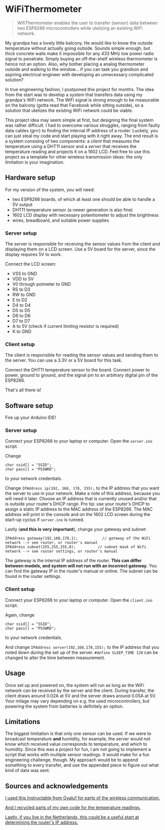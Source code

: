 # WiFiThermometer
> WifiThermometer enables the user to transfer (sensor) data between two ESP8266 microcontrollers while utelizing an existing WiFi network.

My grandpa has a lovely little balcony. He would like to know the outside temperature without actually going outside. Sounds simple enough, but thick concrete walls make it impossible for any 433 MHz low power radio signal to penatrate. Simply buying an off-the-shelf wireless thermometer is hence not an option. Also, why bother placing a analog thermometer outside and walking to the window... if you can task you grandson and aspiring electrical engineer with developing an unnecessary complicated solution?

In true engineering fashion, I postponed this project for months. The idea from the start was to develop a system that transfers data using my grandpa's WiFi network. The WiFi signal is strong enough to be measurable on the balcony (gotta read that Facebook while sitting outside), so a solution that utelizes the existing WiFi network could be viable. 

This project idea may seem simple at first, but designing the final system was rather difficult. I had to overcome various struggles, ranging from faulty data cables (grrr) to finding the internal IP address of a router. Luckely, you can just steal my code and start playing with it right away. The end result is a system consising of two components: a *client* that measures the temperature using a DHT11 sensor and a *server* that receives the temperature reading and projects it on a 1602 LCD. Feel free to use this project as a template for other wireless transmission ideas: the only limitation is your imagination.

## Hardware setup

For my version of the system, you will need:
- two ESP8266 boards, of which at least one should be able to handle a 5V output
- DHT11 temperature sensor (a newer generation is also fine)
- 1602 LCD display with necessary potentiometer to adjust the brightness
- wires, breadboard, and suitable power supplies

### Server setup
The server is responsible for receiving the sensor values from the client and displaying them on a LCD screen. Use a 5V board for the server, since the display requires 5V to work.

Connect the LCD screen:
- VSS to GND
- VDD to 5V
- V0 through potmeter to GND
- RS to D3
- RW to GND
- E to D2
- D4 to D4
- D5 to D5
- D6 to D6
- D7 to D7
- A to 5V (check if current limiting resistor is required)
- K to GND

### Client setup
The client is responsible for reading the sensor values and sending them to the server. You can use a 3.3V or a 5V board for this task.

Connect the DHT11 temperature sensor to the board. Connect power to power, ground to ground, and the signal pin to an arbitrary digital pin of the ESP8266.

That's all there is!

## Software setup

Fire up your Arduino IDE!

### Server setup
Connect your ESP8266 to your laptop or computer. Open the `server.ino` script. 

Change 

```
char ssid[] = "SSID";
char pass[] = "PSSWRD";
```

to your network credentials.

Change `IPAddress ip(192, 168, 178, 155);` to the IP address that you want the server to use in your network. Make a note of this address, because you will need it later. Choose an IP address that is currently unused and/or that is outside your router's DHCP range. Pro tip: use your router's DHCP to assign a static IP address to the MAC address of the ESP8266. The MAC address will print in the console and on the 1602 LCD screen during the start-up cyclus if `server.ino` is runned. 

Lastly (**and this is very important**), change your gateway and subnet:
```
IPAddress gateway(192,168,178,1);           // gateway of the WiFi network --> see router, or router's manual
IPAddress subnet(255,255,255,0);          // subnet mask of Wifi network --> see router settings, or router's manual
```
The gateway is the internal IP address of the router. **This can differ between models, and system will not run with an incorrect gateway.** You can find the gateway IP in the router's manual or online. The subnet can be found in the router settings.

### Client setup
Connect your ESP8266 to your laptop or computer. Open the `client.ino` script. 

Again, change 

```
char ssid[] = "SSID";
char pass[] = "PSSWRD";
```

to your network credentials.

And change `IPAddress server(192,168,178,155);` to the IP address that you noted down during the set up of the server. `#define SLEEP_TIME 120` can be changed to alter the time between measurement. 

## Usage
Once set up and powered on, the system will run as long as the WiFi network can be received by the server and the client. During transfer, the client draws around 0.02A at 5V and the server draws around 0.05A at 5V. Your milage may vary depending on e.g. the used microcontrollers, but powering the system from batteries is definitely an option.

## Limitations
The biggest limitation is that only one sensor can be used. If we were to broadcast temperature **and** humidity, for example, the server would not know which received value corresponds to temperature, and which to humidity. Since this was a project for fun, I am not going to implement a script that works with multiple sensor readings. It would make for a fun engineering challenge, though. My approach would be to append something to every transfer, and use the appended piece to figure out what kind of data was sent.


## Sources and acknowledgements 
[I used this Instructable from Gyalu1 for parts of the wireless communication.](https://www.instructables.com/WiFi-Communication-Between-Two-ESP8266-Based-MCU-T/)

[And I recycled parts of my own code for the temperature readings.](https://github.com/StachRedeker/Temperatuurgevoelige-Ventilator)

[Lastly, if you live in the Netherlands, this could be a useful start at determining the router's IP address.](https://www.wifiwijs.nl/ip-adres-router/)
